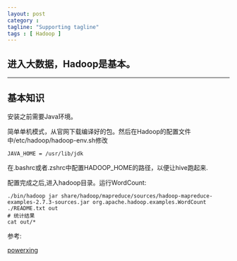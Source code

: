 ```yaml
---
layout: post
category :
tagline: "Supporting tagline"
tags : [ Hadoop ]
---
```

进入大数据，Hadoop是基本。
---
<!--more-->
---


## 基本知识

安装之前需要Java环境。

简单单机模式，从官网下载编译好的包。然后在Hadoop的配置文件中/etc/hadoop/hadoop-env.sh修改

	JAVA_HOME = /usr/lib/jdk

在.bashrc或者.zshrc中配置HADOOP\_HOME的路径，以便让hive跑起来.

配置完成之后,进入hadoop目录。运行WordCount:

	./bin/hadoop jar share/hadoop/mapreduce/sources/hadoop-mapreduce-examples-2.7.3-sources.jar org.apache.hadoop.examples.WordCount ./README.txt out
	# 统计结果
	cat out/*

参考:

[powerxing](http://www.powerxing.com/install-hadoop/)



